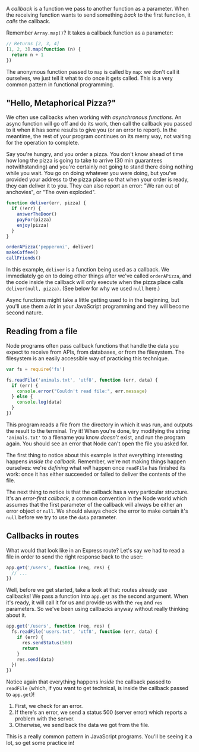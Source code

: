 A _callback_ is a function we pass to another function as a parameter. When the receiving function wants to send something _back_ to the first function, it _calls_ the callback.

Remember `Array.map()`? It takes a callback function as a parameter:

```js
// Returns [2, 3, 4]
[1, 2, 3].map(function (n) {
  return n + 1
})
```

The anonymous function passed to `map` is called by `map`: we don't call it ourselves, we just tell it what to do once it gets called. This is a very common pattern in functional programming.


## "Hello, Metaphorical Pizza?"

We often use callbacks when working with _asynchronous functions_. An async function will go off and do its work, then call the callback you passed to it when it has some results to give you (or an error to report). In the meantime, the rest of your program continues on its merry way, not waiting for the operation to complete.

Say you're hungry, and you order a pizza. You don't know ahead of time how long the pizza is going to take to arrive (30 min guarantees notwithstanding) and you're certainly not going to stand there doing nothing while you wait. You go on doing whatever you were doing, but you've provided your address to the pizza place so that when your order is ready, they can deliver it to you. They can also report an error: "We ran out of anchovies", or "The oven exploded".

```js
function deliver(err, pizza) {
  if (!err) {
    answerTheDoor()
    payFor(pizza)
    enjoy(pizza)
  }
}

orderAPizza('pepperoni', deliver)
makeCoffee()
callFriends()
```

In this example, `deliver` is a function being used as a callback. We immediately go on to doing other things after we've called `orderAPizza`, and the code inside the callback will only execute when the pizza place calls `deliver(null, pizza)`. (See below for why we used `null` here.)

Async functions might take a little getting used to in the beginning, but you'll use them a _lot_ in your JavaScript programming and they will become second nature.


## Reading from a file

Node programs often pass callback functions that handle the data you expect to receive from APIs, from databases, or from the filesystem. The filesystem is an easily accessible way of practicing this technique.

```js
var fs = require('fs')

fs.readFile('animals.txt', 'utf8', function (err, data) {
  if (err) {
    console.error("Couldn't read file:", err.message)
  } else {
    console.log(data)
  }
})
```

This program reads a file from the directory in which it was run, and outputs the result to the terminal. Try it! When you're done, try modifying the string `'animals.txt'` to a filename you know _doesn't_ exist, and run the program again. You should see an error that Node can't open the file you asked for.

The first thing to notice about this example is that everything interesting happens _inside the callback_. Remember, we're not making things happen ourselves: we're _defining_ what _will_ happen once `readFile` has finished its work: once it has either succeeded or failed to deliver the contents of the file.

The next thing to notice is that the callback has a very particular structure. It's an _error-first callback_, a common convention in the Node world which assumes that the first parameter of the callback will always be either an error object or `null`. We should always check the error to make certain it's `null` before we try to use the `data` parameter.


## Callbacks in routes

What would that look like in an Express route? Let's say we had to read a file in order to send the right response back to the user:

```js
app.get('/users', function (req, res) {
  // ...
})
```

Well, before we get started, take a look at that: routes already use callbacks! We pass a function into `app.get` as the second argument. When it's ready, it will call it for us and provide us with the `req` and `res` parameters. So we've been using callbacks anyway without really thinking about it.

```js
app.get('/users', function (req, res) {
  fs.readFile('users.txt', 'utf8', function (err, data) {
    if (err) {
      res.sendStatus(500)
      return
    }
    res.send(data)
  })
})
```

Notice again that everything happens _inside_ the callback passed to `readFile` (which, if you want to get technical, is inside the callback passed to `app.get`)!

1. First, we check for an error.
2. If there's an error, we send a status 500 (server error) which reports a problem with the server.
3. Otherwise, we send back the data we got from the file.

This is a really common pattern in JavaScript programs. You'll be seeing it a lot, so get some practice in!
